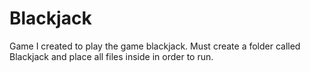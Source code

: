 # Blackjack
Game I created to play the game blackjack.
Must create a folder called Blackjack and place all files inside in order to run.
